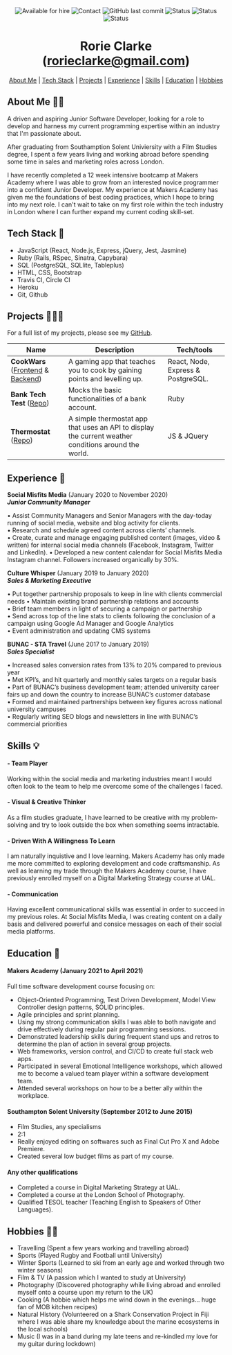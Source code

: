 <div align="center"

<img alt="Available for hire" src="https://img.shields.io/badge/Available%20for%20hire-Yes-brightgreen">  <img alt="Contact" src="https://img.shields.io/badge/How%20to%20contact%3A-Email%20or%20phone-blue">  <img alt="GitHub last commit" src="https://img.shields.io/github/last-commit/rhc07/CV?color=orange&label=Last%20updated">  <img alt="Status" src="https://img.shields.io/badge/Status-Watching%20a%20Film%20or%20Cooking-blueviolet">  <img alt="Status" src="https://img.shields.io/badge/Version-The%20Original-9cf"> <img alt="Status" src="https://img.shields.io/badge/Location-London%2C%20UK-red">

</div>


<h1 align="center">Rorie Clarke (<a href="mailto:rorieclarke@gmail.com">rorieclarke@gmail.com</a>)</h1>

<div align ="center"

[About Me](https://github.com/rhc07/CV/blob/master/README.md#about-me) | [Tech Stack](https://github.com/rhc07/CV/blob/master/README.md#tech-stack-) | [Projects](https://github.com/rhc07/CV/blob/master/README.md#projects) | [Experience](https://github.com/rhc07/CV/blob/master/README.md#experience) | [Skills](https://github.com/rhc07/CV/blob/master/README.md#skills) | [Education](https://github.com/rhc07/CV/blob/master/README.md#education) | [Hobbies](https://github.com/rhc07/CV/blob/master/README.md#hobbies)

</div>

## About Me 👋🏾

A driven and aspiring Junior Software Developer, looking for a role to develop and harness my current programming expertise within an industry that I'm passionate about.

After graduating from Southamption Solent Univiersity with a Film Studies degree, I spent a few years living and working abroad before spending some time in sales and marketing roles across London.

I have recently completed a 12 week intensive bootcamp at Makers Academy where I was able to grow from an interested novice programmer into a confident Junior Developer. My experience at Makers Academy has given me the foundations of best coding practices, which I hope to bring into my next role. I can't wait to take on my first role within the tech industry in London where I can further expand my current coding skill-set. 

## Tech Stack 🤖

- JavaScript (React, Node.js, Express, jQuery, Jest, Jasmine)
- Ruby (Rails, RSpec, Sinatra, Capybara)
- SQL (PostgreSQL, SQLlite, Tableplus)
- HTML, CSS, Bootstrap
- Travis CI, Circle CI
- Heroku
- Git, Github

## Projects 👨🏾‍💻

For a full list of my projects, please see my [GitHub](https://github.com/rhc07).

| Name                              | Description                              | Tech/tools        |
| --------------------------------- | ---------------------------------------- | ----------------- |
| **CookWars** ([Frontend](https://github.com/raf-swiderski/final-project-frontend) & [Backend](https://github.com/joneslee111/final-project-backend)) | A gaming app that teaches you to cook by gaining points and levelling up. | React, Node, Express & PostgreSQL. |
| **Bank Tech Test** ([Repo](https://github.com/rhc07/bank-tech-test))         | Mocks the basic functionalities of a bank account. | Ruby              |
| **Thermostat** ([Repo](https://github.com/rhc07/thermostat.js))             | A simple thermostat app that uses an API to display the current weather conditions around the world. | JS & JQuery |

## Experience 🌟

 **Social Misfits Media** (January 2020 to November 2020)  
***Junior Community Manager***

• Assist Community Managers and Senior Managers with the day-today running of social media, website and blog activity for clients.  
• Research and schedule agreed content across clients’ channels.  
• Create, curate and manage engaging published content (images, video & written) for internal social media channels (Facebook, Instagram, Twitter and LinkedIn). 
• Developed a new content calendar for Social Misfits Media Instagram channel. Followers increased organically by 30%.


**Culture Whisper** (January 2019 to January 2020)  
***Sales & Marketing Executive***

• Put together partnership proposals to keep in line with clients commercial needs  • Maintain existing brand partnership relations and accounts  
• Brief team members in light of securing a campaign or partnership  
• Send across top of the line stats to clients following the conclusion of a campaign using Google Ad Manager and Google Analytics  
• Event administration and updating CMS systems  


**BUNAC - STA Travel** (June 2017 to January 2019)  
***Sales Specialist***

• Increased sales conversion rates from 13% to 20% compared to previous year  
• Met KPI’s, and hit quarterly and monthly sales targets on a regular basis  
• Part of BUNAC’s business development team; attended university career fairs up and down  the country to increase BUNAC’s customer database  
• Formed and maintained partnerships between key figures across national university campuses  
• Regularly writing SEO blogs and newsletters in line with BUNAC’s commercial priorities 


## Skills 💡

#### - Team Player
Working within the social media and marketing industries meant I would often look to the team to help me overcome some of the challenges I faced.

#### - Visual & Creative Thinker
As a film studies graduate, I have learned to be creative with my problem-solving and try to look outside the box when something seems intractable.

#### - Driven With A Willingness To Learn
I am naturally inquistive and I love learning. Makers Academy has only made me more committed to exploring development and code craftsmanship. As well as learning my trade through the Makers Academy course, I have previously enrolled myself on a Digital Marketing Strategy course at UAL.

#### - Communication
Having excellent communicational skills was essential in order to succeed in my previous roles. At Social Misfits Media, I was creating content on a daily basis and delivered powerful and consice messages on each of their social media platforms. 


## Education 📝

#### Makers Academy (January 2021 to April 2021)

Full time software development course focusing on:

- Object-Oriented Programming, Test Driven Development, Model View Controller design patterns, SOLID principles.
- Agile principles and sprint planning.
- Using my strong communication skills I was able to both navigate and drive effectively during regular pair programming sessions.
- Demonstrated leadership skills during frequent stand ups and retros to determine the plan of action in several group projects.
- Web frameworks, version control, and CI/CD to create full stack web apps.
- Participated in several Emotional Intelligence workshops, which allowed me to become a valued team player within a software development team.  
- Attended several workshops on how to be a better ally within the workplace.    


#### Southampton Solent University (September 2012 to June 2015)

- Film Studies, any specialisms
- 2:1
- Really enjoyed editing on softwares such as Final Cut Pro X and Adobe Premiere.
- Created several low budget films as part of my course.

#### Any other qualifications

- Completed a course in Digital Marketing Strategy at UAL.
- Completed a course at the London School of Photography.
- Qualified TESOL teacher (Teaching English to Speakers of Other Languages).

## Hobbies 🙌🏾

- Travelling (Spent a few years working and travelling abroad)
- Sports (Played Rugby and Football until University)
- Winter Sports (Learned to ski from an early age and worked through two winter seasons)
- Film & TV (A passion which I wanted to study at University)
- Photography (Discovered photography while living abroad and enrolled myself onto a course upon my return to the UK)
- Cooking (A hobbie which helps me wind down in the evenings... huge fan of MOB kitchen recipes)
- Natural History (Volunteered on a Shark Conservation Project in Fiji where I was able share my knowledge about the marine ecosystems in the local schools)
- Music (I was in a band during my late teens and re-kindled my love for my guitar during lockdown)
